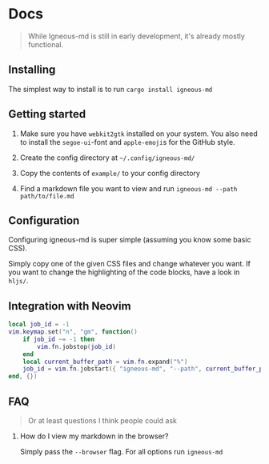 # Docs 

> While Igneous-md is still in early development, it's already mostly functional.

## Installing 

The simplest way to install is to run `cargo install igneous-md`

## Getting started

1. Make sure you have `webkit2gtk` installed on your system. You also need to install the `segoe-ui`-font and `apple-emoji`s for the GitHub style. 

2. Create the config directory at `~/.config/igneous-md/`

3. Copy the contents of `example/` to your config directory

4. Find a markdown file you want to view and run `igneous-md --path path/to/file.md`

## Configuration 

Configuring igneous-md is super simple (assuming you know some basic CSS). 

Simply copy one of the given CSS files and change whatever you want. If you want to change the highlighting of the code blocks, have a look in `hljs/`.


## Integration with Neovim

```lua
local job_id = -1
vim.keymap.set("n", "gm", function()
	if job_id ~= -1 then
		vim.fn.jobstop(job_id)
	end
	local current_buffer_path = vim.fn.expand("%")
	job_id = vim.fn.jobstart({ "igneous-md", "--path", current_buffer_path })
end, {})
```

## FAQ

> Or at least questions I think people could ask

1. How do I view my markdown in the browser?

    Simply pass the `--browser` flag. For all options run `igneous-md`


